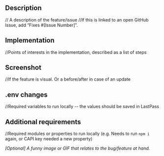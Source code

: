 ## Description
// A description of the feature/issue
//If this is linked to an open GitHub Issue, add “Fixes #[Issue Number]”.


## Implementation
//Points of interests in the implementation, described as a list of steps


## Screenshot
//If the feature is visual. Or a before/after in case of an update


## .env changes
//Required variables to run locally -- the values should be saved in LastPass


## Additional requirements
//Required modules or properties to run locally (e.g. Needs to run `npm i` again, or CAPI key needed a new property)


_[Optional] A funny image or GIF that relates to the bug/feature at hand._
